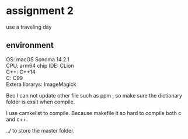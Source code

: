 # assignment 2

use a traveling day

## environment
OS: macOS Sonoma 14.2.1  
CPU: arm64 chip
IDE: CLion  
C++: C++14    
C: C99  
Extera librarys: ImageMagick

Bec I can not update other file such as ppm , so make sure the dictionary folder is exsit when compile.

I use camkelist to compile. Because makefile it so hard to compile both c and c++.

../ to store the master folder.